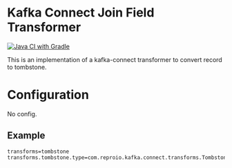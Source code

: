 # Kafka Connect Join Field Transformer

[![Java CI with Gradle](https://github.com/joker1007/kafka-connect-tombstonize-transformer/actions/workflows/build.yml/badge.svg)](https://github.com/joker1007/kafka-connect-tombstonize-transformer/actions/workflows/build.yml)

This is an implementation of a kafka-connect transformer to convert record to tombstone.

# Configuration

No config.


## Example

```properties
transforms=tombstone
transforms.tombstone.type=com.reproio.kafka.connect.transforms.Tombstonize
```
